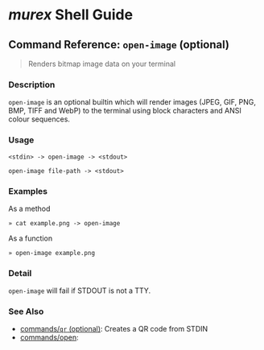 # _murex_ Shell Guide

## Command Reference: `open-image` (optional)

> Renders bitmap image data on your terminal

### Description

`open-image` is an optional builtin which will render images (JPEG, GIF,
PNG, BMP, TIFF and WebP) to the terminal using block characters and ANSI
colour sequences.

### Usage

    <stdin> -> open-image -> <stdout>
    
    open-image file-path -> <stdout>

### Examples

As a method

    » cat example.png -> open-image
    
As a function

    » open-image example.png

### Detail

`open-image` will fail if STDOUT is not a TTY.

### See Also

* [commands/`qr` (optional)](../commands/qr.md):
  Creates a QR code from STDIN
* [commands/open](../commands/open.md):
  